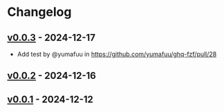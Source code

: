 # Changelog

## [v0.0.3](https://github.com/yumafuu/ghq-fzf/compare/v0.0.2...v0.0.3) - 2024-12-17
- Add test by @yumafuu in https://github.com/yumafuu/ghq-fzf/pull/28

## [v0.0.2](https://github.com/yumafuu/ghq-fzf/compare/v0.0.1...v0.0.2) - 2024-12-16

## [v0.0.1](https://github.com/yumafuu/ghq-fzf/commits/v0.0.1) - 2024-12-12
